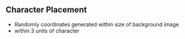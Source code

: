## Character Placement
- Randomly coordinates generated within size of background image
- within 3 units of character